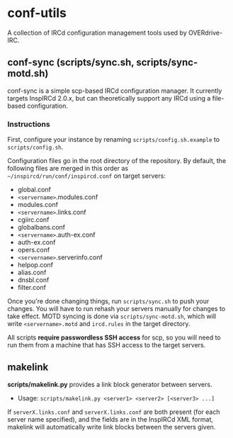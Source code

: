 # conf-utils
A collection of IRCd configuration management tools used by OVERdrive-IRC.

## conf-sync (scripts/sync.sh, scripts/sync-motd.sh)
conf-sync is a simple scp-based IRCd configuration manager.
It currently targets InspIRCd 2.0.x, but can theoretically support any IRCd using a file-based configuration.

### Instructions
First, configure your instance by renaming `scripts/config.sh.example` to `scripts/config.sh`.

Configuration files go in the root directory of the repository. By default, the following files
are merged in this order as `~/inspircd/run/conf/inspircd.conf` on target servers:

 * global.conf
 * `<servername>`.modules.conf
 * modules.conf
 * `<servername>`.links.conf
 * cgiirc.conf
 * globalbans.conf
 * `<servername>`.auth-ex.conf
 * auth-ex.conf
 * opers.conf
 * `<servername>`.serverinfo.conf
 * helpop.conf
 * alias.conf
 * dnsbl.conf
 * filter.conf

Once you're done changing things, run `scripts/sync.sh` to push your changes.
You will have to run rehash your servers manually for changes to take effect.
MOTD syncing is done via `scripts/sync-motd.sh`, which will write `<servername>.motd`
and `ircd.rules` in the target directory.

All scripts **require passwordless SSH access** for scp, so you will need to run
them from a machine that has SSH access to the target servers.

## makelink

**scripts/makelink.py** provides a link block generator between servers.
   - Usage: `scripts/makelink.py <server1> <server2> [<server3> ...]`

If `serverX.links.conf` and `serverX.links.conf` are both present (for each
server name specified), and the fields are in the InspIRCd XML format,
makelink will automatically write link blocks between the servers given.
